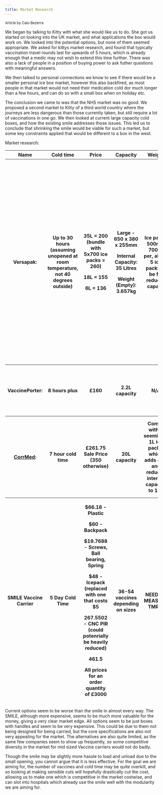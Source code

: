 ```yaml
---
title: Market Research
---
```

<sup>Article by Caio Bezerra</sup>



We began by talking to Kitty with what she would like us to do. She got
us started on looking into the UK market, and what applications the box
would work on. We looked into the potential options, but none
of them seemed appropriate. We asked for kittys market research, and
found that typically vaccination travel rounds last for upwards of 5
hours, which is already enough that a medic may not wish to extend this
time further. There was also a lack of people in a position of buying power to ask futher questions with meaningful answers.

We then talked to personal connections we know to see if there would be a
smaller personal ice box market, however this also backfired, as most
people in that market would not need their medication cold dor much
longer than a few hours, and can do so with a small box when on holiday
etc.

The conclusion we came to was that the NHS market was no good. We
proposed a second market to Kitty of a third world country where the
journeys are less dangerous than those currently taken, but still
require a lot of vaccinations in one go. We then looked at current large
capacity cold boxes, and how the existing smile addresses those issues. This led us to conclude that shrinking the smile would be viable for such a market, but some key constraints applied that would be different to a box in the west.






Market research:

<table style="width:100%;">
<colgroup>
<col style="width: 16%" />
<col style="width: 16%" />
<col style="width: 16%" />
<col style="width: 16%" />
<col style="width: 16%" />
<col style="width: 16%" />
</colgroup>
<thead>
<tr class="header">
<th>Name</th>
<th>Cold time</th>
<th>Price</th>
<th>Capacity</th>
<th>Weight</th>
<th>Notes</th>
</tr>
<tr class="odd">
<th>Versapak:</th>
<th>Up to 30 hours (assuming unopened at room temperature, not 40
degrees outside)</th>
<th><p>35L = 200 (bundle with 5x700 ice packs = 260)</p>
<p>18L = 155</p>
<p>6L = 136</p></th>
<th><p>Large - 650 x 380 x 255mm</p>
<p>Internal Capacity: 35 Litres</p>
<p>Weight (Empty): 3.657kg</p></th>
<th>Ice packs 500ml-700ml per, about 5 ice packs to be fit, reduces capacit</th>
<th><p>Quite expensive, inefficient vaccine storage as they must be held otherwise they will be loose.</p>
<p>Too large to comfortably carry in any way other than handle,
not great for long walks. Current smile improves on: weight, size,
no.vaccines, cold time with only 1 ice pack. Advantages are that it is ~40% the cost of a smile. </p></th>
</tr>
<tr class="header">
<th>VaccinePorter:</th>
<th>8 hours plus</th>
<th>£160</th>
<th>2.2L capacity</th>
<th>N/A</th>
<th>Quite expensive and small especially when compared to the Versapak</th>
</tr>
<tr class="odd">
<th><a
href="https://www.corrmed.com/product-page/porta-thermal-20-litre-vaccine-bag-bundle"><u>CorrMed</u></a>:
</th>
<th>7 hour cold time</th>
<th>£261.75 Sale Price (350 otherwise)</th>
<th>20L capacity</th>
<th>Comes with 4 seemingly 1L ice packs, which adds 4KG and reduces internal capacity to 16L</th>
<th>Good alternative to Versapak, and is also reasonably priced with extras. Rated cold time not fantastic, and size is also a large concern</th>
</tr>
<tr class="header">
<th>SMILE Vaccine Carrier</th>
<th>5 Day Cold Time</th>
<th><p>$66.18 - Plastic</p>
<p>$60 - Backpack</p>
<p>$19.7688 - Screws, Ball bearing, Spring</p>
<p>$48 - Icepack (replaced with one that costs $5</p>
<p>267.5502 - CNC PIR (could potenrially be heavily reduced)</p>
<p> 461.5 </p>
<p>All prices for an order quantity of £3000 </p>
</th>
<th>36-54 vaccines depending on sizes</th>
<th> NEED TO MEASURE TMRW</th>
<th>Very expensive compared to otehr options, Unsure how many vaccines currently fit in others per L capacity, but the cold time is probably a much stronger limiting factor, as you wouldnt be able to use them all in one 24 hour period</th>
</tr>
</thead>
<tbody>
</tbody>
</table>

Current options seem to be worse than the smile in almost every way. The SMILE, although more expensive, seems to be much more valuable for the money, giving a very clear market edge. All options seem to be just boxes with handles and seem to be very expensive. This could be due to them not being designed for being carried, but the core specifications are also not very appealing for the market. The alternatives are also quite limited, as the same few companies seem to show up frequently, so some competitive diversity in the market for mid sized Vaccine carriers would not do badly.

Though the smile may be slightly more hassle to load and unload due to the small opening, you cannot argue that it is less effective. For the goal we are aiming for, the number of vaccines and cold time may be quite overkill, and so looking at making sensible cuts will hopefully drastically cut the cost, allowing us to make one which is competitive in the market costwise, and can slot into hospitals which already use the smile well with the modularity we are aiming for.
